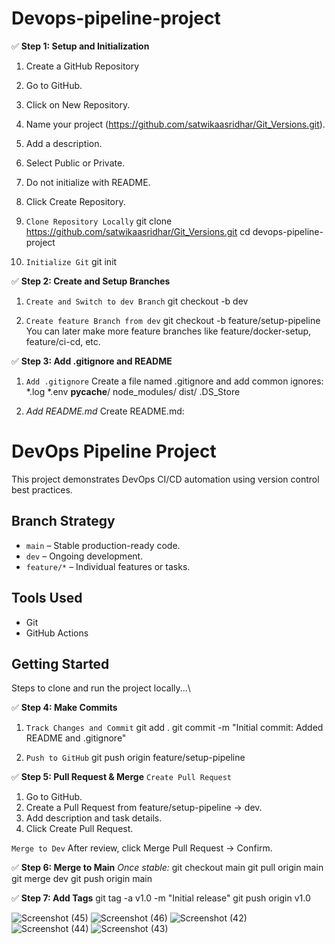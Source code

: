 # Devops-pipeline-project

✅ **Step 1: Setup and Initialization**
1. Create a GitHub Repository
2. Go to GitHub.
3. Click on New Repository.
4. Name your project (https://github.com/satwikaasridhar/Git_Versions.git).
5. Add a description.
6. Select Public or Private.
7. Do not initialize with README.
8. Click Create Repository.

2. `Clone Repository Locally`
git clone https://github.com/satwikaasridhar/Git_Versions.git
cd devops-pipeline-project

4. `Initialize Git`
git init

✅ **Step 2: Create and Setup Branches**
1. `Create and Switch to dev Branch`
git checkout -b dev

2. `Create feature Branch from dev`
git checkout -b feature/setup-pipeline
You can later make more feature branches like feature/docker-setup, feature/ci-cd, etc.

✅ **Step 3: Add .gitignore and README**
1. `Add .gitignore`
Create a file named .gitignore and add common ignores:
*.log
*.env
__pycache__/
node_modules/
dist/
.DS_Store

2. *Add README.md*
Create README.md:

# DevOps Pipeline Project

This project demonstrates DevOps CI/CD automation using version control best practices.

## Branch Strategy
- `main` – Stable production-ready code.
- `dev` – Ongoing development.
- `feature/*` – Individual features or tasks.

## Tools Used
- Git
- GitHub Actions

## Getting Started
Steps to clone and run the project locally...\

✅ **Step 4: Make Commits**
1. `Track Changes and Commit`
git add .
git commit -m "Initial commit: Added README and .gitignore"

2. `Push to GitHub`
git push origin feature/setup-pipeline

✅ **Step 5: Pull Request & Merge**
`Create Pull Request`
1. Go to GitHub.
2. Create a Pull Request from feature/setup-pipeline → dev.
3. Add description and task details.
4. Click Create Pull Request.

`Merge to Dev`
After review, click Merge Pull Request → Confirm.

✅ **Step 6: Merge to Main**
*Once stable:*
git checkout main
git pull origin main
git merge dev
git push origin main

✅ **Step 7: Add Tags**
git tag -a v1.0 -m "Initial release"
git push origin v1.0

![Screenshot (45)](https://github.com/user-attachments/assets/f3a897a4-02c8-428e-9f49-3eafaa7ae206)
![Screenshot (46)](https://github.com/user-attachments/assets/6711a46d-0a83-4643-a65d-5be8786153d1)
![Screenshot (42)](https://github.com/user-attachments/assets/735abe12-d090-43ac-bcfd-34f3c28b4339)
![Screenshot (44)](https://github.com/user-attachments/assets/0fa43b0a-3c05-4507-b5a3-d473817b3491)
![Screenshot (43)](https://github.com/user-attachments/assets/e9b98075-9704-4d14-a4dc-7b000bd085f0)
